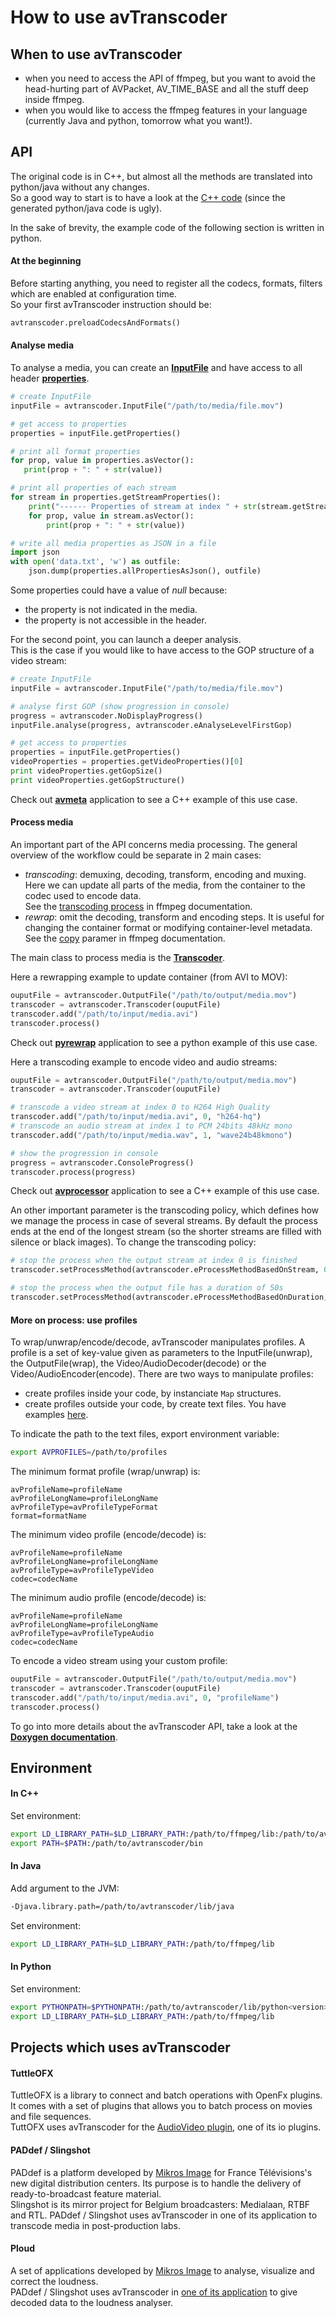 # How to use avTranscoder

## When to use avTranscoder
* when you need to access the API of ffmpeg, but you want to avoid the head-hurting part of AVPacket, AV_TIME_BASE and all the stuff deep inside ffmpeg.
* when you would like to access the ffmpeg features in your language (currently Java and python, tomorrow what you want!).


## API
The original code is in C++, but almost all the methods are translated into python/java without any changes.  
So a good way to start is to have a look at the [C++ code](src/AvTranscoder) (since the generated python/java code is ugly).  

In the sake of brevity, the example code of the following section is written in python.

#### At the beginning
Before starting anything, you need to register all the codecs, formats, filters which are enabled at configuration time.  
So your first avTranscoder instruction should be:
```python
avtranscoder.preloadCodecsAndFormats()
```

#### Analyse media
To analyse a media, you can create an [__InputFile__](src/AvTranscoder/file/InputFile.hpp) and have access to all header [__properties__](src/AvTranscoder/properties).
```python
# create InputFile
inputFile = avtranscoder.InputFile("/path/to/media/file.mov")

# get access to properties
properties = inputFile.getProperties()

# print all format properties
for prop, value in properties.asVector():
   print(prop + ": " + str(value))

# print all properties of each stream
for stream in properties.getStreamProperties():
    print("------ Properties of stream at index " + str(stream.getStreamIndex()) + " -----")
    for prop, value in stream.asVector():
        print(prop + ": " + str(value))

# write all media properties as JSON in a file
import json
with open('data.txt', 'w') as outfile:
    json.dump(properties.allPropertiesAsJson(), outfile)
```

Some properties could have a value of _null_ because:
* the property is not indicated in the media.
* the property is not accessible in the header.

For the second point, you can launch a deeper analysis.  
This is the case if you would like to have access to the GOP structure of a video stream:
```python
# create InputFile
inputFile = avtranscoder.InputFile("/path/to/media/file.mov")

# analyse first GOP (show progression in console)
progress = avtranscoder.NoDisplayProgress()
inputFile.analyse(progress, avtranscoder.eAnalyseLevelFirstGop)

# get access to properties
properties = inputFile.getProperties()
videoProperties = properties.getVideoProperties()[0]
print videoProperties.getGopSize()
print videoProperties.getGopStructure()
```

Check out [__avmeta__](app/avMeta/avMeta.cpp) application to see a C++ example of this use case.

#### Process media
An important part of the API concerns media processing. The general overview of the workflow could be separate in 2 main cases:  
* _transcoding_: demuxing, decoding, transform, encoding and muxing. Here we can update all parts of the media, from the container to the codec used to encode data.  
See the [transcoding process](https://ffmpeg.org/ffmpeg.html#toc-Detailed-description) in ffmpeg documentation.
* _rewrap_: omit the decoding, transform and encoding steps. It is useful for changing the container format or modifying container-level metadata.  
See the [copy](https://ffmpeg.org/ffmpeg.html#Stream-copy) paramer in ffmpeg documentation.

The main class to process media is the [__Transcoder__](src/AvTranscoder/transcoder/Transcoder.hpp).  

Here a rewrapping example to update container (from AVI to MOV):
```python
ouputFile = avtranscoder.OutputFile("/path/to/output/media.mov")
transcoder = avtranscoder.Transcoder(ouputFile)
transcoder.add("/path/to/input/media.avi")
transcoder.process()
```
Check out [__pyrewrap__](app/pyRewrap/pyrewrap.py) application to see a python example of this use case.

Here a transcoding example to encode video and audio streams:
```python
ouputFile = avtranscoder.OutputFile("/path/to/output/media.mov")
transcoder = avtranscoder.Transcoder(ouputFile)

# transcode a video stream at index 0 to H264 High Quality
transcoder.add("/path/to/input/media.avi", 0, "h264-hq")
# transcode an audio stream at index 1 to PCM 24bits 48kHz mono
transcoder.add("/path/to/input/media.wav", 1, "wave24b48kmono")

# show the progression in console
progress = avtranscoder.ConsoleProgress()
transcoder.process(progress)
```
Check out [__avprocessor__](app/avProcessor/avProcessor.cpp) application to see a C++ example of this use case.

An other important parameter is the transcoding policy, which defines how we manage the process in case of several streams. By default the process ends at the end of the longest stream (so the shorter streams are filled with silence or black images).
To change the transcoding policy:
```python
# stop the process when the output stream at index 0 is finished
transcoder.setProcessMethod(avtranscoder.eProcessMethodBasedOnStream, 0)

# stop the process when the output file has a duration of 50s
transcoder.setProcessMethod(avtranscoder.eProcessMethodBasedOnDuration, 0, 50)
```

#### More on process: use profiles
To wrap/unwrap/encode/decode, avTranscoder manipulates profiles.
A profile is a set of key-value given as parameters to the InputFile(unwrap), the OutputFile(wrap), the Video/AudioDecoder(decode) or the Video/AudioEncoder(encode).
There are two ways to manipulate profiles:
* create profiles inside your code, by instanciate ```Map``` structures.
* create profiles outside your code, by create text files. You have examples [here](avprofiles).

To indicate the path to the text files, export environment variable:
```bash
export AVPROFILES=/path/to/profiles
```

The minimum format profile (wrap/unwrap) is:
```
avProfileName=profileName
avProfileLongName=profileLongName
avProfileType=avProfileTypeFormat
format=formatName 
```
The minimum video profile (encode/decode) is:
```
avProfileName=profileName
avProfileLongName=profileLongName
avProfileType=avProfileTypeVideo
codec=codecName
```
The minimum audio profile (encode/decode) is:
```
avProfileName=profileName
avProfileLongName=profileLongName
avProfileType=avProfileTypeAudio
codec=codecName
```

To encode a video stream using your custom profile:
```python
ouputFile = avtranscoder.OutputFile("/path/to/output/media.mov")
transcoder = avtranscoder.Transcoder(ouputFile)
transcoder.add("/path/to/input/media.avi", 0, "profileName")
transcoder.process()
```

To go into more details about the avTranscoder API, take a look at the [__Doxygen documentation__](http://avtranscoder.github.io/avTranscoder-doxygen/).

## Environment
#### In C++
Set environment:
```bash
export LD_LIBRARY_PATH=$LD_LIBRARY_PATH:/path/to/ffmpeg/lib:/path/to/avtranscoder/lib
export PATH=$PATH:/path/to/avtranscoder/bin
```

#### In Java
Add argument to the JVM:
```bash
-Djava.library.path=/path/to/avtranscoder/lib/java
```
Set environment:
```bash
export LD_LIBRARY_PATH=$LD_LIBRARY_PATH:/path/to/ffmpeg/lib
```

#### In Python
Set environment:
```bash
export PYTHONPATH=$PYTHONPATH:/path/to/avtranscoder/lib/python<version>/site-packages/
export LD_LIBRARY_PATH=$LD_LIBRARY_PATH:/path/to/ffmpeg/lib
```

## Projects which uses avTranscoder
#### TuttleOFX
TuttleOFX is a library to connect and batch operations with OpenFx plugins. It comes with a set of plugins that allows you to batch process on movies and file sequences.  
TuttOFX uses avTranscoder for the [AudioVideo plugin](https://github.com/tuttleofx/TuttleOFX/tree/develop/plugins/image/io/AudioVideo), one of its io plugins.

#### PADdef / Slingshot
PADdef is a platform developed by [Mikros Image](http://www.mikrosimage.eu/) for France Télévisions's new digital distribution centers. Its purpose is to handle the delivery of ready-to-broadcast feature material.  
Slingshot is its mirror project for Belgium broadcasters: Medialaan, RTBF and RTL.
PADdef / Slingshot uses avTranscoder in one of its application to transcode media in post-production labs.

#### Ploud
A set of applications developed by [Mikros Image](http://www.mikrosimage.eu/) to analyse, visualize and correct the loudness.  
PADdef / Slingshot uses avTranscoder in [one of its application](https://github.com/mikrosimage/loudness_validator/tree/develop/app/mediaAnalyser) to give decoded data to the loudness analyser.
